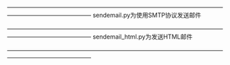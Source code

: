——————————————————————————————————————————————————
sendemail.py为使用SMTP协议发送邮件

——————————————————————————————————————————————————
sendemail_html.py为发送HTML邮件

——————————————————————————————————————————————————
